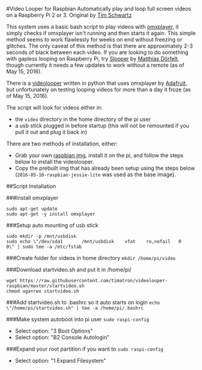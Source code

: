#Video Looper for Raspbian
Automatically play and loop full screen videos on a Raspberry Pi 2 or 3.
Original by [Tim Schwartz](http://www.timschwartz.org/raspberry-pi-video-looper/)

This system uses a basic bash script to play videos with [omxplayer](http://elinux.org/Omxplayer), it simply checks if omxplayer isn't running and then starts it again. This simple method seems to work flawlessly for weeks on end without freezing or glitches. The only caveat of this method is that there are approximately 2-3 seconds of black between each video. If you are looking to do something with gapless looping on Raspberry Pi, try [Slooper](https://github.com/mokafolio/Slooper) by [Matthias Dörfelt](http://www.mokafolio.de/), though currently it needs a few updates to work without a remote (as of May 15, 2016).

There is a [videolooper](https://github.com/adafruit/pi_video_looper) written in python that uses omxplayer by [Adafruit](http://www.adafruit.com), but unfortunately on testing looping videos for more than a day it froze (as of May 15, 2016).

The script will look for videos either in:
* the `video` directory in the home directory of the pi user
* a usb stick plugged in before startup (this will not be remounted if you pull it out and plug it back in)

There are two methods of installation, either:
* Grab your own [raspbian img](https://www.raspberrypi.org/downloads/raspbian/), install it on the pi, and follow the steps below to install the videolooper.
* Copy the prebuilt img that has already been setup using the steps below (`2016-05-10-raspbian-jessie-lite` was used as the base image).

##Script Installation

###Install omxplayer
```
sudo apt-get update
sudo apt-get -y install omxplayer
```

###Setup auto mounting of usb stick
```
sudo mkdir -p /mnt/usbdisk
sudo echo \"/dev/sda1		/mnt/usbdisk	vfat	ro,nofail	0	0\" | sudo tee -a /etc/fstab
```

###Create folder for videos in home directory
`mkdir /home/pi/video`

###Download startvideo.sh and put it in /home/pi/
```
wget https://raw.githubusercontent.com/timatron/videolooper-raspbian/master/startvideo.sh
chmod uga+rwx startvideo.sh
```

###Add startvideo.sh to .bashrc so it auto starts on login
`echo \"/home/pi/startvideo.sh" | tee -a /home/pi/.bashrc`

###Make system autoboot into pi user
`sudo raspi-config`
* Select option: "3 Boot Options"
* Select option: "B2 Console Autologin"

###Expand your root partition if you want to
`sudo raspi-config`
* Select option: "1 Expand Filesystem"

